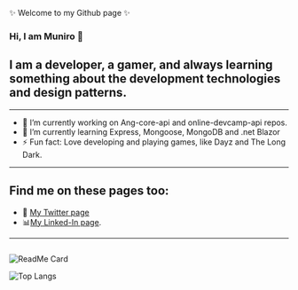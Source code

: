 
✨ Welcome to my Github page ✨ 


### Hi, I am Muniro 👋

## I am a developer, a gamer, and always learning something about the development technologies and design patterns.
---

- 🔭 I’m currently working on Ang-core-api and online-devcamp-api repos.
- 🌱 I’m currently learning Express, Mongoose, MongoDB and .net Blazor
- ⚡ Fun fact: Love developing and playing games, like Dayz and The Long Dark.

---
## Find me on these pages too:
<ul>
<li><g-emoji class="g-emoji" alias="iphone" fallback-src="https://github.githubassets.com/images/icons/emoji/unicode/1f4f1.png">📱</g-emoji> <a href="https://twitter.com/Muniro2">My Twitter page</a> </li>

<li><g-emoji class="g-emoji" alias="bar_chart" fallback-src="https://github.githubassets.com/images/icons/emoji/unicode/1f4ca.png">📊</g-emoji><a href="https://www.linkedin.com/in/munirsyed/">My Linked-In page</a>.</li>
</ul>

---


  ![<Title for your card>](https://github-readme-stats.vercel.app/api?username=muniro&show_icons=true&theme=radical)
  
  ![ReadMe Card](https://github-readme-stats.vercel.app/api/?username=muniro)
 
  ![Top Langs](https://github-readme-stats.vercel.app/api/top-langs/?username=muniro)

